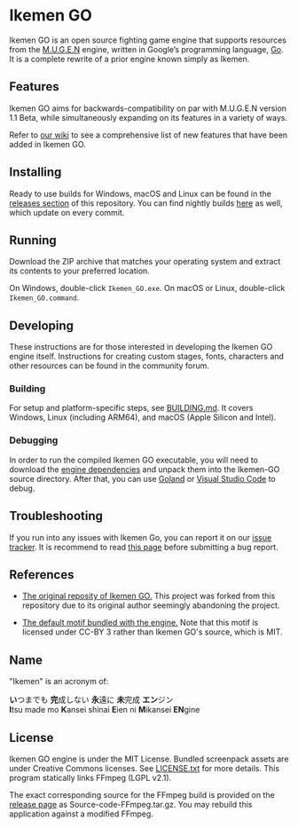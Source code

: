 # Ikemen GO

Ikemen GO is an open source fighting game engine that supports resources from the [M.U.G.E.N](https://en.wikipedia.org/wiki/Mugen_(game_engine)) engine, written in Google’s programming language, [Go](https://go.dev/). It is a complete rewrite of a prior engine known simply as Ikemen.

## Features
Ikemen GO aims for backwards-compatibility on par with M.U.G.E.N version 1.1 Beta, while simultaneously expanding on its features in a variety of ways.

Refer to [our wiki](https://github.com/ikemen-engine/Ikemen-GO/wiki) to see a comprehensive list of new features that have been added in Ikemen GO.

## Installing
Ready to use builds for Windows, macOS and Linux can be found in the [releases section](https://github.com/ikemen-engine/Ikemen-GO/releases) of this repository. You can find nightly builds [here](https://github.com/ikemen-engine/Ikemen-GO/releases/tag/nightly) as well, which update on every commit.

## Running
Download the ZIP archive that matches your operating system and extract its contents to your preferred location.

On Windows, double-click `Ikemen_GO.exe`.
On macOS or Linux, double-click `Ikemen_GO.command`.

## Developing
These instructions are for those interested in developing the Ikemen GO engine itself. Instructions for creating custom stages, fonts, characters and other resources can be found in the community forum.

### Building
For setup and platform-specific steps, see [BUILDING.md](./BUILDING.md).
It covers Windows, Linux (including ARM64), and macOS (Apple Silicon and Intel).

### Debugging
In order to run the compiled Ikemen GO executable, you will need to download the [engine dependencies](https://github.com/ikemen-engine/Ikemen_GO-Elecbyte-Screenpack) and unpack them into the Ikemen-GO source directory. After that, you can use [Goland](https://www.jetbrains.com/go/) or [Visual Studio Code](https://code.visualstudio.com/) to debug.

## Troubleshooting
If you run into any issues with Ikemen Go, you can report it on our [issue tracker](https://github.com/ikemen-engine/Ikemen-GO/issues). It is recommend to read [this page](https://github.com/ikemen-engine/Ikemen-GO/blob/develop/CONTRIBUTING.md) before submitting a bug report.

## References
- [The original reposity of Ikemen GO.](https://osdn.net/users/supersuehiro/pf/ikemen_go/) This project was forked from this repository due to its original author seemingly abandoning the project.

- [The default motif bundled with the engine.](https://github.com/ikemen-engine/Ikemen_GO-Elecbyte-Screenpack) Note that this motif is licensed under CC-BY 3 rather than Ikemen GO's source, which is MIT.

## Name
"Ikemen" is an acronym of:

**い**つまでも **完**成しない **永**遠に **未**完成 **エン**ジン  
**I**tsu made mo **K**ansei shinai **E**ien ni **M**ikansei **EN**gine

## License
Ikemen GO engine is under the MIT License.
Bundled screenpack assets are under Creative Commons licenses.
See [LICENSE.txt](LICENSE.txt) for more details.
This program statically links FFmpeg (LGPL v2.1).

The exact corresponding source for the FFmpeg build is provided on the [release page](https://github.com/ikemen-engine/Ikemen-GO/releases/latest) as Source-code-FFmpeg.tar.gz. You may rebuild this application against a modified FFmpeg.
